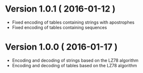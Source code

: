 # Version 1.0.1 ( 2016-01-12 )
- Fixed encoding of tables containing strings with apostrophes
- Fixed encoding of tables containing sequences

# Version 1.0.0 ( 2016-01-17 )
- Encoding and decoding of strings based on the LZ78 algorithm
- Encoding and decoding of tables based on the LZ78 algorithm
